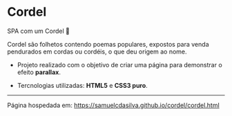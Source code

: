 # Cordel
SPA com um Cordel 📜

Cordel são folhetos contendo poemas populares, expostos para venda pendurados em cordas ou cordéis, o que deu origem ao nome.

- Projeto realizado com o objetivo de criar uma página para demonstrar o efeito __parallax__.

- Tercnologias utilizadas: __HTML5__ e __CSS3 puro__.
***
Página hospedada em: https://samuelcdasilva.github.io/cordel/cordel.html
